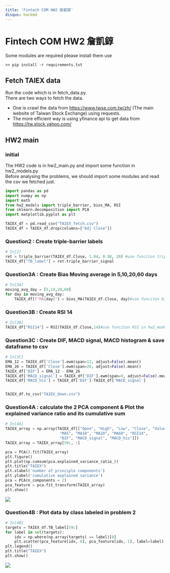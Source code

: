 ```yaml
---
title: 'Fintech COM HW2 詹凱錞'
disqus: hackmd
---
```


Fintech COM HW2 詹凱錞
===

Some modules are required
please install them use
```
>> pip install -r requirements.txt
```

## Fetch TAIEX data
Run the code which is in fetch_data.py.  
There are two ways to fetch the data.  

* One is crawl the data from https://www.twse.com.tw/zh/ (The main website of Taiwan Stock Exchange) using requests.  
* The more efficient way is using yfinance api to get data from https://tw.stock.yahoo.com/  




## HW2 main
### initial  
The HW2 code is in hw2_main.py and import some function in hw2_models.py  
Before analysing the problems, we should import some modules and read the csv we fetched just.
```python
import pandas as pd
import numpy as np
import math
from hw2_models import triple_barrier, bios_MA, RSI
from sklearn.decomposition import PCA
import matplotlib.pyplot as plt

TAIEX_df = pd.read_csv("TAIEX_fetch.csv")
TAIEX_df = TAIEX_df.drop(columns=["Adj Close"])
```
### Question2 : Create triple-barrier labels
```python
# In[2]
ret = triple_barrier(TAIEX_df.Close, 1.04, 0.98, 20) #use funciton triple_barrier in hw2_models
TAIEX_df["TB_label"] = ret.triple_barrier_signal 
```
### Question3A : Create Bias Moving average in 5,10,20,60 days
```python
# In[3A] 
moving_avg_day = [5,10,20,60]
for day in moving_avg_day:
    TAIEX_df[f"MA{day}"] = bios_MA(TAIEX_df.Close, day)#use funciton bios_MA in hw2_models
```
### Question3B : Create RSI 14
```python
# In[3B] 
TAIEX_df["RSI14"] = RSI(TAIEX_df.Close,14)#use funciton RSI in hw2_models
```
### Question3C : Create DIF, MACD signal, MACD histogram & save dataframe to csv
```python
# In[3C]
EMA_12 = TAIEX_df['Close'].ewm(span=12, adjust=False).mean()
EMA_26 = TAIEX_df['Close'].ewm(span=26, adjust=False).mean()
TAIEX_df['DIF'] = EMA_12 - EMA_26
TAIEX_df['MACD_signal'] = TAIEX_df['DIF'].ewm(span=9, adjust=False).mean()
TAIEX_df['MACD_his'] = TAIEX_df['DIF']-TAIEX_df['MACD_signal']


TAIEX_df.to_csv("TAIEX_down.csv")
```
### Question4A : calculate the 2 PCA component & Plot the explained variance ratio and its cumulative sum
```python
# In[4A]
TAIEX_array = np.array(TAIEX_df[["Open", "High", "Low", "Close", "Volume", 
                        "MA5", "MA10", "MA20", "MA60", "RSI14", 
                        "DIF", "MACD_signal", "MACD_his"]])
TAIEX_array = TAIEX_array[59:, :]

pca = PCA().fit(TAIEX_array)
plt.figure()
plt.plot(np.cumsum(pca.explained_variance_ratio_))
plt.title("TAIEX")
plt.xlabel('number of principle components')
plt.ylabel('cumulative explained variance')
pca = PCA(n_components = 2)
pca_feature = pca.fit_transform(TAIEX_array)
plt.show()
```
![](https://i.imgur.com/gfEvPHV.png)

### Question4B : Plot data by class labeled in problem 2
```python
# In[4B]
targets = TAIEX_df.TB_label[59:]
for label in set(targets):
    idx = np.where(np.array(targets) == label)[0]
    plt.scatter(pca_feature[idx, 0], pca_feature[idx, 1], label=label)
plt.legend()
plt.title("TAIEX")
plt.show()
```
![](https://i.imgur.com/oXSnP85.png)
